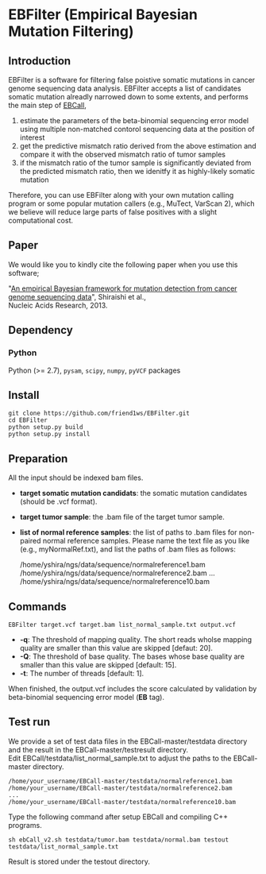 # EBFilter (Empirical Bayesian Mutation Filtering)

## Introduction

EBFilter is a software for filtering false poistive somatic mutations in cancer genome sequencing data analysis.
EBFilter accepts a list of candidates somatic mutation alreadly narrowed down to some extents, and performs the main step of [EBCall](https://github.com/friend1ws/EBCall), 

1. estimate the parameters of the beta-binomial sequencing error model using multiple non-matched contorol sequencing data at the position of interest
2. get the predictive mismatch ratio derived from the above estimation and compare it with the observed mismatch ratio of tumor samples
3. if the mismatch ratio of the tumor sample is significantly deviated from the predicted mismatch ratio, then we idenitfy it as highly-likely somatic mutation

Therefore, you can use EBFilter along with your own mutation calling program 
or some popular mutation callers (e.g., MuTect, VarScan 2),
which we believe will reduce large parts of false positives with a slight computational cost.

## Paper

We would like you to kindly cite the following paper when you use this software; 

"[An empirical Bayesian framework for mutation detection from cancer genome sequencing data](http://nar.oxfordjournals.org/content/41/7/e89.long)", Shiraishi et al.,  
Nucleic Acids Research, 2013.


<!--
# Motivation

One major source of false positive somatic mutation in cancer genome sequencing data analysis is,
"broken symetry of mismatches between tumor and normal sequencing data that randomly occurs at the error-prone sites"
(see e.g., Figure 1, Shiraishi et al., NAR, 2013).
Therefore, one of the most important techniques for reducing false positive mutations is to check many control sequencing data (including non-matched normal samples), to see whether the candidates are artifacts produced at the error-prone sites, and many somatic mutation calling pipeline adopt this strategy.

EBCall uses 

1. estimate the parameters of the sequencing error model using multiple non-matched contorol sequencing data at the position of interest
2. get the predictive mismatch ratio obtained from the above estimation and compare it with the observed mismatch ratio of tumor samples
3. if the mismatch ratio of the tumor sample is significantly deviated from the predicted mismatch ratio, then we idenitfy it as highly-likely somatic mutation


EBCall is actually integrating many other steps (Fisher's exact test), and could not perfrom purely the above beta-binomial filteringt step.
Therefore, we decided to implement a software which just perform beta-binomial step for already collected candidates of somatic mutations.

Therefore, you can use this software after performing popular mutation callers (e.g., mutects, VarScan2,and so on),
or your own inhouse mutation caling program, which we believe will reduce large parts of false positives.

-->


## Dependency

### Python
Python (>= 2.7), `pysam`, `scipy`, `numpy`, `pyVCF` packages


## Install

```
git clone https://github.com/friend1ws/EBFilter.git
cd EBFilter
python setup.py build
python setup.py install
```

## Preparation

All the input should be indexed bam files.  
- **target somatic mutation candidats**: the somatic mutation candidates (should be .vcf format).
- **target tumor sample**: the .bam file of the target tumor sample.
- **list of normal reference samples**: the list of paths to .bam files for non-paired normal reference samples. Please name the text file as you like (e.g., myNormalRef.txt), and list the paths of .bam files as follows:  

	/home/yshira/ngs/data/sequence/normalreference1.bam
	/home/yshira/ngs/data/sequence/normalreference2.bam
	...
	/home/yshira/ngs/data/sequence/normalreference10.bam


## Commands

    EBFilter target.vcf target.bam list_normal_sample.txt output.vcf
  
- **-q**: The threshold of mapping quality. The short reads wholse mapping quality are smaller than this value are skipped [defaut: 20].
- **-Q**: The threshold of base quality. The bases whose base quality are smaller than this value are skipped [default: 15].
- **-t**: The number of threads [default: 1].

When finished, the output.vcf includes the score calculated by validation by beta-binomial sequencing error model (**EB** tag).



## Test run

We provide a set of test data files in the EBCall-master/testdata directory and the result in the EBCall-master/testresult directory.   
Edit EBCall/testdata/list_normal_sample.txt to adjust the paths to the EBCall-master directory.

	/home/your_username/EBCall-master/testdata/normalreference1.bam
	/home/your_username/EBCall-master/testdata/normalreference2.bam
	...
	/home/your_username/EBCall-master/testdata/normalreference10.bam

Type the following command after setup EBCall and compiling C++ programs. 

	sh ebCall_v2.sh testdata/tumor.bam testdata/normal.bam testout testdata/list_normal_sample.txt

Result is stored under the testout directory.


